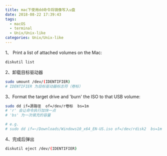 ```yaml
---
title: mac下使用dd命令将镜像写入u盘
date: 2018-08-22 17:39:43
tags:
  - macOS
  - terminal
  - Unix/Unix-like
categories: Unix/Unix-like
---
```

1、 Print a list of attached volumes on the Mac:

```bash
diskutil list
```

<!-- more -->

2、卸载目标驱动器

```bash
sudo umount /dev/(IDENTIFIER)
# IDENTIFIER 为目标驱动器标志符（卷标）
```

3、Format the target drive and 'burn' the ISO to that USB volume:

```bash
sudo dd if=源路径  of=/dev/r卷标  bs=1m
# 'r' 会让命令执行加快一点
# 'bs' 为一次填充的容量

# e.g.
# sudo dd if=~/Downloads/Windows10_x64_EN-US.iso of=/dev/rdisk2  bs=1m
```

4、完成后弹出

```bash
diskutil eject /dev/(IDENTIFIER)
```